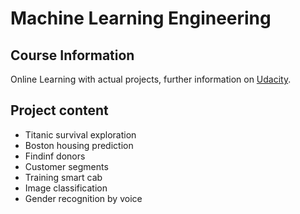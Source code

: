 # Machine Learning Engineering

## Course Information
Online Learning with actual projects, further information on [Udacity](https://cn.udacity.com/course/machine-learning-engineer-nanodegree--nd009-cn-advanced-trial).

## Project content
- Titanic survival exploration
- Boston housing prediction
- Findinf donors
- Customer segments
- Training smart cab
- Image classification
- Gender recognition by voice


